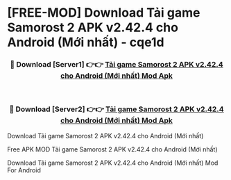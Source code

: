 # [FREE-MOD] Download Tải game Samorost 2 APK v2.42.4 cho Android (Mới nhất) - cqe1d


<div align="center">
<h3>🔴 Download [Server1] 👉👉 <a href="https://apk-comot.site?title=Tải_game_Samorost_2_APK_v2.42.4_cho_Android_(Mới_nhất)">Tải game Samorost 2 APK v2.42.4 cho Android (Mới nhất) Mod Apk</a></h3><br>

<h3>🔴 Download [Server2] 👉👉 <a href="https://apk-comot.site?title=Tải_game_Samorost_2_APK_v2.42.4_cho_Android_(Mới_nhất)">Tải game Samorost 2 APK v2.42.4 cho Android (Mới nhất) Mod Apk</a></h3>
</div>



Download Tải game Samorost 2 APK v2.42.4 cho Android (Mới nhất) 

Free APK MOD Tải game Samorost 2 APK v2.42.4 cho Android (Mới nhất) 

Download Tải game Samorost 2 APK v2.42.4 cho Android (Mới nhất) Mod For Android
